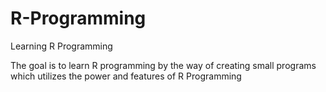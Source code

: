 # R-Programming
Learning R Programming

The goal is to learn R programming by the way of creating small programs which utilizes the power and features of R Programming
